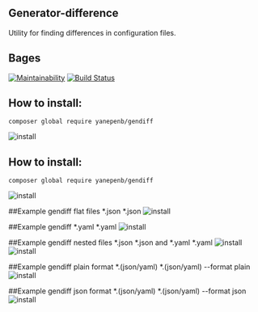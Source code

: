 ## Generator-difference
Utility for finding differences in configuration files.

## **Bages**
[![Maintainability](https://api.codeclimate.com/v1/badges/3355327e66b586da4cde/maintainability)](https://codeclimate.com/github/yanepenb/php-project-lvl2/maintainability)
[![Build Status](https://travis-ci.com/yanepenb/php-project-lvl2.svg?branch=master)](https://travis-ci.com/yanepenb/php-project-lvl2)

## **How to install:**
```
composer global require yanepenb/gendiff
```
![install](https://imgur.com/SSWJqvL)

## **How to install:**
```
composer global require yanepenb/gendiff
```
![install](https://imgur.com/SSWJqvL)

##Example gendiff flat files *.json *.json
![install](https://imgur.com/iUHfey4)

##Example gendiff *.yaml *.yaml
![install](https://imgur.com/QcHD0qP)

##Example gendiff nested files *.json *.json and *.yaml *.yaml
![install](https://imgur.com/7ZM73ea)
![install](https://imgur.com/K2ZT0qI)

##Example gendiff plain format *.(json/yaml) *.(json/yaml) --format plain
![install](https://imgur.com/hGOumv1)

##Example gendiff json format *.(json/yaml) *.(json/yaml) --format json
![install](https://imgur.com/1XE2Zqu)
